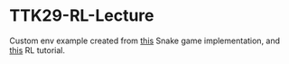 # TTK29-RL-Lecture

Custom env example created from [this](https://github.com/TheAILearner/Snake-Game-using-OpenCV-Python/blob/master/snake_game_using_opencv.ipynb) Snake game implementation, and [this](https://pythonprogramming.net/custom-environment-reinforcement-learning-stable-baselines-3-tutorial/) RL tutorial.
